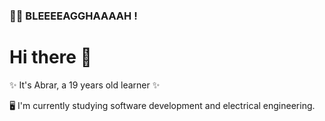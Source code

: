 ### 🧟‍♀️ BLEEEEAGGHAAAAH !

# Hi there 👋
✨ It's Abrar, a 19 years old learner ✨



🖥 I'm currently studying software development and electrical engineering.
